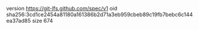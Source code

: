 version https://git-lfs.github.com/spec/v1
oid sha256:3cd1ce2454a81180a161386b2d71a3eb959cbeb89c19fb7bebc6c144ea37ad85
size 674
